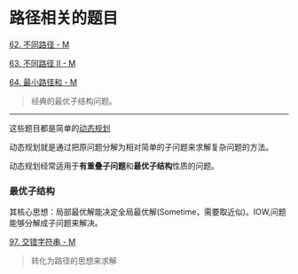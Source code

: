 
# 路径相关的题目

[62. 不同路径 - M](https://leetcode-cn.com/problems/unique-paths/)

[63. 不同路径 II - M](https://leetcode-cn.com/problems/unique-paths-ii/)

[64. 最小路径和 - M](https://leetcode-cn.com/problems/minimum-path-sum/)
> 经典的最优子结构问题。


---
这些题目都是简单的[动态规划](https://zh.wikipedia.org/wiki/%E5%8A%A8%E6%80%81%E8%A7%84%E5%88%92)

动态规划就是通过把原问题分解为相对简单的子问题来求解复杂问题的方法。

动态规划经常适用于**有重叠子问题**和**最优子结构**性质的问题。

### 最优子结构
其核心思想：局部最优解能决定全局最优解(Sometime，需要取近似)。IOW,问题能够分解成子问题来解决。

[97. 交错字符串 - M](https://leetcode-cn.com/problems/interleaving-string/)
> 转化为路径的思想来求解
